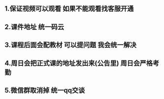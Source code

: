 ## 1.保证视频可以观看 如果不能观看找客服开通
## 2.课件地址 统一码云
## 3.课程后面会配教材 可以提问题 我会统一解决
## 4.周日会把正式课的地址发出来(公告里) 周日会严格考勤
## 5.微信群取消掉 统一qq交谈